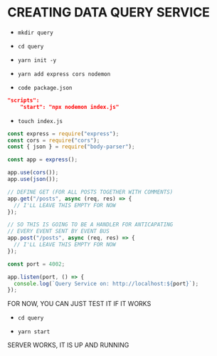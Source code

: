 # CREATING DATA QUERY SERVICE

- `mkdir query`

- `cd query`

- `yarn init -y`

- `yarn add express cors nodemon`

- `code package.json`

```json
"scripts":
    "start": "npx nodemon index.js"
```

- `touch index.js`

```js
const express = require("express");
const cors = require("cors");
const { json } = require("body-parser");

const app = express();

app.use(cors());
app.use(json());

// DEFINE GET (FOR ALL POSTS TOGETHER WITH COMMENTS)
app.get("/posts", async (req, res) => {
  // I'LL LEAVE THIS EMPTY FOR NOW
});

// SO THIS IS GOING TO BE A HANDLER FOR ANTICAPATING
// EVERY EVENT SENT BY EVENT BUS
app.post("/posts", async (req, res) => {
  // I'LL LEAVE THIS EMPTY FOR NOW
});

const port = 4002;

app.listen(port, () => {
  console.log(`Query Service on: http://localhost:${port}`);
});

```

FOR NOW, YOU CAN JUST TEST IT IF IT WORKS

- `cd query`

- `yarn start`

SERVER WORKS, IT IS UP AND RUNNING
